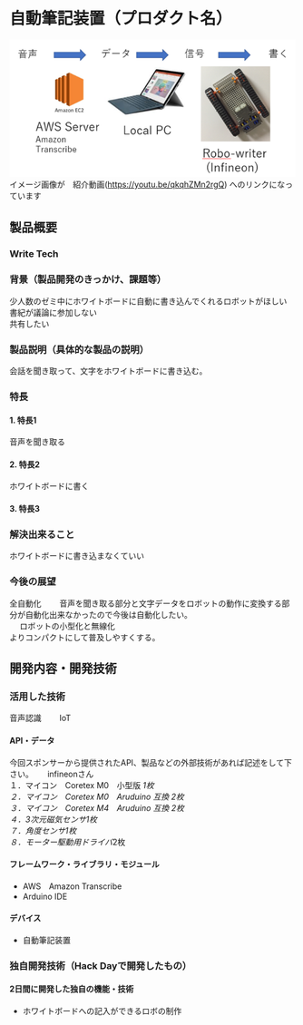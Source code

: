 # 自動筆記装置（プロダクト名）

[![Product Name](nagare.png)](https://youtu.be/qkqhZMn2rgQ)    
イメージ画像が　紹介動画(https://youtu.be/qkqhZMn2rgQ) へのリンクになっています　　

## 製品概要
### Write Tech

### 背景（製品開発のきっかけ、課題等）
少人数のゼミ中にホワイトボードに自動に書き込んでくれるロボットがほしい  
書紀が議論に参加しない  
共有したい  

### 製品説明（具体的な製品の説明）
会話を聞き取って、文字をホワイトボードに書き込む。

### 特長
#### 1. 特長1
音声を聞き取る
#### 2. 特長2
ホワイトボードに書く
#### 3. 特長3

### 解決出来ること
ホワイトボードに書き込まなくていい

### 今後の展望
全自動化　　
音声を聞き取る部分と文字データをロボットの動作に変換する部分が自動化出来なかったので今後は自動化したい。　　  
　
ロボットの小型化と無線化  
よりコンパクトにして普及しやすくする。  

## 開発内容・開発技術
### 活用した技術
音声認識　　
IoT

#### API・データ
今回スポンサーから提供されたAPI、製品などの外部技術があれば記述をして下さい。　　
infineonさん  
１．マイコン　Coretex M0　小型版 *1枚  
２．マイコン　Coretex M0　Aruduino 互換 *2枚  
３．マイコン　Coretex M4　Aruduino 互換 *2枚  
４．3次元磁気センサ*1枚  
７．角度センサ*1枚  
８．モーター駆動用ドライバ*2枚  

#### フレームワーク・ライブラリ・モジュール
* AWS　Amazon Transcribe  
* Arduino IDE

#### デバイス
* 自動筆記装置

### 独自開発技術（Hack Dayで開発したもの）
#### 2日間に開発した独自の機能・技術
* ホワイトボードへの記入ができるロボの制作
